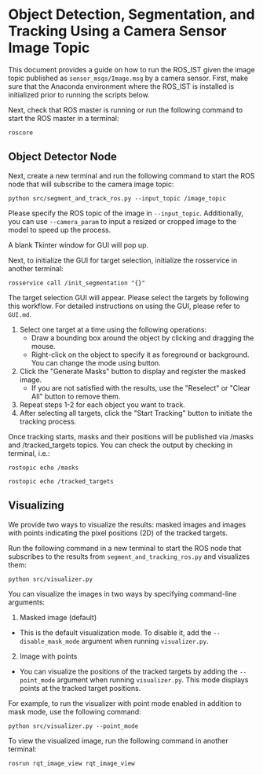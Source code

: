 # Object Detection, Segmentation, and Tracking Using a Camera Sensor Image Topic
This document provides a guide on how to run the ROS_IST given the image topic published as ```sensor_msgs/Image.msg``` by a camera sensor.
First, make sure that the Anaconda environment where the ROS_IST is installed is initialized prior to running the scripts below.

Next, check that ROS master is running or run the following command to start the ROS master in a terminal:
```
roscore
```

## Object Detector Node
Next, create a new terminal and run the following command to start the ROS node that will subscribe to the camera image topic:
```
python src/segment_and_track_ros.py --input_topic /image_topic
```
Please specify the ROS topic of the image in `--input_topic`. Additionally, you can use `--camera_param` to input a resized or cropped image to the model to speed up the process.

A blank Tkinter window for GUI will pop up.

Next,  to initialize the GUI for target selection, initialize the rosservice in another terminal:
```
rosservice call /init_segmentation "{}"
```
The target selection GUI will appear. Please select the targets by following this workflow. For detailed instructions on using the GUI, please refer to `GUI.md`.

1. Select one target at a time using the following operations:
    * Draw a bounding box around the object by clicking and dragging the mouse.
    * Right-click on the object to specify it as foreground or background. You can change the mode using button.
1. Click the "Generate Masks" button to display and register the masked image. 
    * If you are not satisfied with the results, use the "Reselect" or "Clear All" button to remove them.
1. Repeat steps 1-2 for each object you want to track.
1. After selecting all targets, click the "Start Tracking" button to initiate the tracking process.

Once tracking starts, masks and their positions will be published via /masks and /tracked_targets topics.
You can check the output by checking in terminal, i.e.:
```
rostopic echo /masks

rostopic echo /tracked_targets
```

## Visualizing
We provide two ways to visualize the results: masked images and images with points indicating the pixel positions (2D) of the tracked targets.

Run the following command in a new terminal to start the ROS node that subscribes to the results from `segment_and_tracking_ros.py` and visualizes them:
```
python src/visualizer.py
```

You can visualize the images in two ways by specifying command-line arguments:
1. Masked image (default)
* This is the default visualization mode. To disable it, add the `--disable_mask_mode` argument when running `visualizer.py`.
2. Image with points
* You can visualize the positions of the tracked targets by adding the `--point_mode` argument when running `visualizer.py`. This mode displays points at the tracked target positions.

For example, to run the visualizer with point mode enabled in addition to mask mode, use the following command:
```
python src/visualizer.py --point_mode
```
To view the visualized image, run the following command in another terminal:
```
rosrun rqt_image_view rqt_image_view 
```
